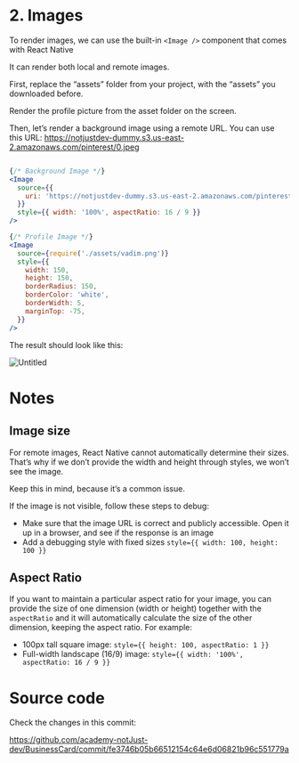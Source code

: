 # 2. Images

To render images, we can use the built-in `<Image />` component that comes with React Native

It can render both local and remote images. 

First, replace the “assets” folder from your project, with the “assets” you downloaded before. 

Render the profile picture from the asset folder on the screen.

Then, let’s render a background image using a remote URL. You can use this URL: https://notjustdev-dummy.s3.us-east-2.amazonaws.com/pinterest/0.jpeg

```jsx

{/* Background Image */}
<Image
  source={{
    uri: 'https://notjustdev-dummy.s3.us-east-2.amazonaws.com/pinterest/0.jpeg',
  }}
  style={{ width: '100%', aspectRatio: 16 / 9 }}
/>

{/* Profile Image */}
<Image
  source={require('./assets/vadim.png')}
  style={{
    width: 150,
    height: 150,
    borderRadius: 150,
    borderColor: 'white',
    borderWidth: 5,
    marginTop: -75,
  }}
/>
```

The result should look like this:

![Untitled](https://prod-files-secure.s3.us-west-2.amazonaws.com/dd86c3cc-2d0e-4342-9493-40201a875875/aef17e33-5050-4e3c-963f-34ce42611165/Untitled.png)

# Notes

## Image size

For remote images, React Native cannot automatically determine their sizes. That’s why if we don’t provide the width and height through styles, we won’t see the image. 

Keep this in mind, because it’s a common issue. 

If the image is not visible, follow these steps to debug:

- Make sure that the image URL is correct and publicly accessible. Open it up in a browser, and see if the response is an image
- Add a debugging style with fixed sizes `style={{ width: 100, height: 100 }}`

## Aspect Ratio

If you want to maintain a particular aspect ratio for your image, you can provide the size of one dimension (width or height) together with the `aspectRatio` and it will automatically calculate the size of the other dimension, keeping the aspect ratio. For example:

- 100px tall square image: `style={{ height: 100, aspectRatio: 1 }}`
- Full-width landscape (16/9) image: `style={{ width: '100%', aspectRatio: 16 / 9 }}`

# Source code

Check the changes in this commit:

https://github.com/academy-notJust-dev/BusinessCard/commit/fe3746b05b66512154c64e6d06821b96c551779a